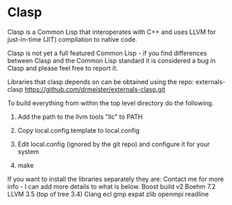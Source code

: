 Clasp
===============
Clasp is a Common Lisp that interoperates with C++ and uses LLVM for just-in-time (JIT) compilation to native code.

Clasp is not yet a full featured Common Lisp - if you find differences between Clasp and the Common Lisp standard it is considered a bug in Clasp and please feel free to report it.

Libraries that clasp depends on can be obtained using the repo: externals-clasp
https://github.com/drmeister/externals-clasp.git


To build everything from within the top level directory do the following.

1) Add the path to the llvm tools "llc" to PATH

2) Copy local.config.template to local.config

3) Edit local.config (ignored by the git repo) and configure it for your system

4) make


If you want to install the libraries separately they are:
Contact me for more info - I can add more details to what is below.
Boost build v2
Boehm 7.2
LLVM 3.5 (top of tree 3.4)
Clang
ecl
gmp
expat
zlib
openmpi
readline
                                                                                                        
